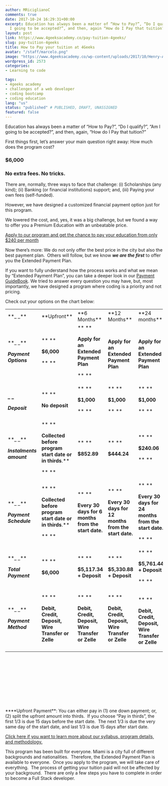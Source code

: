 ```yaml
---
author: MRiciglianoC
comments: true
date: 2017-10-24 16:29:31+00:00
excerpt: Education has always been a matter of “How to Pay?”, “Do I qualify?”, Am
  I going to be accepted?”, and then, again “How do I Pay that tuition?”.
layout: post
link: https://www.4geeksacademy.co/pay-tuition-4geeks/
slug: pay-tuition-4geeks
title: How to Pay your tuition at 4Geeks
avatar: "/staff/marcelo.png"
image: "https://www.4geeksacademy.co/wp-content/uploads/2017/10/Henry-Adams-said-.jpg"
wordpress_id: 2573
categories:
- Learning to code

tags:
- 4geeks academy
- challenges of a web developer
- coding bootcamp
- coding education
lang: "us"
status: "published" # PUBLISHED, DRAFT, UNASSIGNED
featured: false
---
```


Education has always been a matter of “How to Pay?”, “Do I qualify?”, “Am I going to be accepted?”, and then, again, “How do I Pay that tuition?”

First things first, let’s answer your main question right away: How much does the program cost?


### $6,000




### No extra fees. No tricks.


There are, normally, three ways to face that challenge: (i) Scholarships (any kind); (ii) Banking (or financial institutions) support; and, (iii) Paying your own fees (self-funded).

However, we have designed a customized financial payment option just for this program.

We lowered the cost, and, yes, it was a big challenge, but we found a way to offer you a Premium Education with an unbeatable price.

[Apply to our program and get the chance to pay your education from only $240 per month](https://www.4geeksacademy.co/apply/)

Now there’s more: We do not only offer the best price in the city but also the best payment plan.  Others will follow, but we know _**we are the first**_ to offer you the Extended Payment Plan.

If you want to fully understand how the process works and what we mean by “Extended Payment Plan”, you can take a deeper look in our [Payment GuideBook](https://www.4geeksacademy.co/wp-content/uploads/2017/10/4GA-Payment-Guidebook-2.pdf). We tried to answer every question you may have, but, most importantly, we have designed a program where coding is a priority and not pricing.

Check out your options on the chart below:


<table width="854" style="height: 1255px;" >
<tbody >
<tr >

<td width="86" >**_ _**
</td>

<td width="86" >**Upfront**
</td>

<td width="90" >**6 Months**
</td>

<td width="90" >**12 Months**
</td>

<td width="90" >**24 months**
</td>
</tr>
<tr >

<td width="86" >**_ _**


**_Payment Options_**



</td>

<td width="86" style="text-align: left;" >** **

**$6,000**

** **
</td>

<td width="90" style="text-align: left;" >** **

**Apply for an Extended Payment Plan**

** **
</td>

<td width="90" style="text-align: left;" > 

**Apply for an Extended Payment Plan**


</td>

<td width="90" style="text-align: left;" > 

**Apply for an Extended Payment Plan**


</td>
</tr>
<tr >

<td width="86" >


**_ _**




**_Deposit_**



</td>

<td width="86" >** **

**No deposit**
</td>

<td width="90" >** **

**$1,000**

** **
</td>

<td width="90" >** **

**$1,000**

** **
</td>

<td width="90" >** **

**$1,000**

** **
</td>
</tr>
<tr >

<td width="86" >**_ _**

**_Instalments amount_**
</td>

<td width="86" >** **

**Collected before program start date or in thirds**.**

** **
</td>

<td width="90" >** **

**$852.89**
</td>

<td width="90" >** **

**$444.24**
</td>

<td width="90" >** **

**$240.06**

** **
</td>
</tr>
<tr >

<td width="86" >**_ _**

**_Payment Schedule_**
</td>

<td width="86" >** **

**Collected before program start date or in thirds**.**

** **
</td>

<td width="90" >** **

**Every 30 days for 6 months from the start date.**
</td>

<td width="90" >** **

**Every 30 days for 12 months from the start date.**
</td>

<td width="90" >** **

**Every 30 days for 24 months from the start date.**

** **
</td>
</tr>
<tr >

<td width="86" >**_ _**

**_Total Payment_**
</td>

<td width="86" >** **

**$6,000**
</td>

<td width="90" >** **

**$5,117.34 + Deposit**
</td>

<td width="90" >** **

**$5,330.88 + Deposit**
</td>

<td width="90" >** **

**$5,761.44 + Deposit**

** **
</td>
</tr>
<tr >

<td width="86" style="text-align: left;" >**_ _**

**_Payment Method_**
</td>

<td width="86" style="text-align: left;" >** **

**Debit, Credit, Deposit, Wire Transfer or Zelle**
</td>

<td width="90" style="text-align: left;" >** **

**Debit, Credit, Deposit, Wire Transfer or Zelle**
</td>

<td width="90" style="text-align: left;" >** **

**Debit, Credit, Deposit, Wire Transfer or Zelle**
</td>

<td width="90" >


** **




**Debit, Credit, Deposit, Wire Transfer or Zelle**



</td>
</tr>
</tbody>
</table>
****Upfront Payment**: You can either pay in (1) one down payment; or, (2) split the upfront amount into thirds.  If you choose “Pay in thirds”, the first 1/3 is due 15 days before the start date.  The next 1/3 is due the very same day of the start date, and last 1/3 is due 15 days after start date.


[Click here if you want to learn more about our syllabus, program details, and methodology.](https://www.4geeksacademy.co/the-program/)


This program has been built for everyone. Miami is a city full of different backgrounds and nationalities.  Therefore, the Extended Payment Plan is available to everyone.  Once you apply to the program, we will take care of everything.  The process of getting your tuition paid will not be affected by your background.  There are only a few steps you have to complete in order to become a Full Stack developer.
